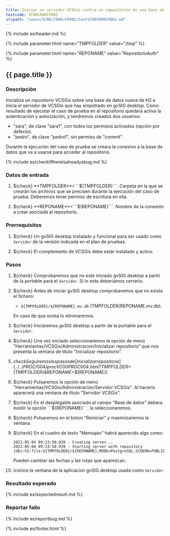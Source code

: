 ```yaml
---
title: Iniciar un servidor VCSGis contra un repositorio en una base de datos H2 (con autorización)
testcode: VC00CR00CP002
srcpath: "casos/VC00/CR00/CP002/testVC00CR00CP002.md"
---
```


{% include es/header.md %}

{% include parameter.html name="TMPFOLDER" value="/tmp" %}

{% include parameter.html name="REPONAME" value="RepositorioAuth" %}

## {{ page.title }}

### Descripción

Inicializa un repositorio VCSGis sobre una base de datos nueva de H2 e inicia el servidor 
de VCSGis que hay empotrado en gvSIG desktop.
Como resultado de ejecutar el caso de prueba en el repositorio quedará activa la autenticación
y autorización, y tendremos creados dos usuarios:
* "sara", de clave "sara1", con todos los permisos activados (opción por defecto).
* "pedro", de clave "pedro1", sin permiso de "commit".

Durante la ejecución del caso de prueba se creara la conexion a la base de datos que va a usarse 
para acceder al repositorio.

{% include es/checkifthereisalreadyabug.md %}

### Datos de entrada

1. ${check} **TMPFOLDER**=```${TMPFOLDER}```. Carpeta en la que se crearán los archivos que se precisen 
   durante la ejecución del caso de prueba. Deberemos tener permiso de escritura en ella.

2. ${check} **REPONAME**=```${REPONAME}```. Nombre de la conexión a crear asociada al repositorio.

### Prerrequisitos

1. ${check} Un gvSIG desktop instalado y funcional para ser usado como ```Servidor``` de la versión indicada
   en el plan de pruebas.

3. ${check} El complemento de VCSGis debe estar instalado y activo.

### Pasos

1. ${check} Comprobaremos que no este iniciado gvSIG desktop a partir de la portable 
   para el ```Servidor```. Si lo esta deberiamos cerrarlo.
   
2. ${check} Antes de iniciar gvSIG desktop comprobaremos que no exista el fichero:
   * ```${TMPFOLDER}/${REPONAME}.mv.db``` (TMPFOLDER/REPONAME.mv.db).
   
   En caso de que exista lo eliminaremos.
   
3. ${check} Iniciaremos gvSIG desktop a partir de la portable para el ```Servidor```.

4. ${check} Una vez iniciado seleccionaremos la opción de menú "Herramientas/VCSGis/Administracion/Inicializar repositorio" que nos
   presenta la ventana de título "Inicializar repositorio".

5. ${check} Seguiremos los pasos de [inicializar repositorio](../../PROC/004/procVC00PROC004.html?TMPFOLDER=${TMPFOLDER}&REPONAME=${REPONAME})

6. ${check} Pulsaremos la opción de menú "Herramientas/VCSGis/Administración/Servidor VCSGis". Al hacerlo aparecerá 
   una ventana de título "Servidor VCSGis".

7. ${check} En el desplegable asociado al campo "Base de datos" debera existir la opción ```${REPONAME}```, la seleccionaremos.

8. ${check} Pulsaremos en el boton "Reiniciar" y maximizaremos la ventana.

9. ${check} En el cuadro de texto "Mensajes" habrá aparecido algo como:
   ```
   2021-05-04 09:23:50.839 - Creating server...
   2021-05-04 09:23:50.939 - Starting server with repository jdbc:h2:file:${TMPFOLDER}/${REPONAME};MODE=PostgreSQL;SCHEMA=PUBLIC;ALLOW_LITERALS=ALL...

   ```
   
   Pueden cambiar las fechas y las rutas que aparezcan.

10.  Iconice la ventana de la aplicacion gvSIG desktop usada como ```Servidor```.

### Resultado esperado

{% include es/expectedresult.md %}

### Reportar fallo

{% include es/reportbug.md %}

{% include es/footer.html %}

